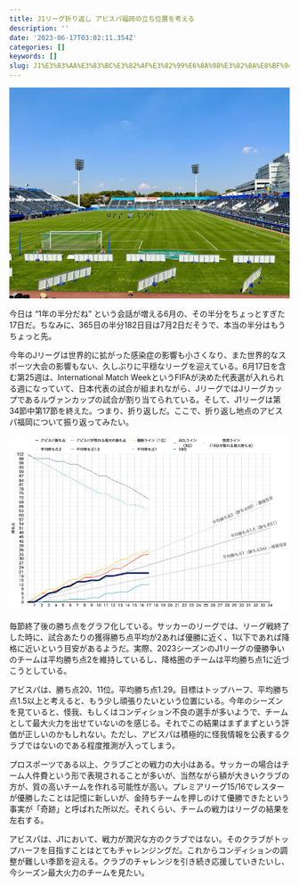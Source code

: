 ```yaml
---
title: J1リーグ折り返し アビスパ福岡の立ち位置を考える
description: ''
date: '2023-06-17T03:02:11.354Z'
categories: []
keywords: []
slug: J1%E3%83%AA%E3%83%BC%E3%82%AF%E3%82%99%E6%8A%98%E3%82%8A%E8%BF%94%E3%81%97+%E3%82%A2%E3%83%92%E3%82%99%E3%82%B9%E3%83%8F%E3%82%9A%E7%A6%8F%E5%B2%A1...
---
```

![](1__gneiSTYPZ8xS3NWajwiT__Q.jpeg)

今日は “1年の半分だね” という会話が増える6月の、その半分をちょっとすぎた17日だ。ちなみに、365日の半分182日目は7月2日だそうで、本当の半分はもうちょっと先。

今年のJリーグは世界的に拡がった感染症の影響も小さくなり、また世界的なスポーツ大会の影響もない、久しぶりに平穏なリーグを迎えている。6月17日を含む第25週は、International Match WeekというFIFAが決めた代表選が入れられる週になっていて、日本代表の試合が組まれながら、JリーグではJリーグカップであるルヴァンカップの試合が割り当てられている。そして、J1リーグは第34節中第17節を終えた。つまり、折り返しだ。ここで、折り返し地点のアビスパ福岡について振り返ってみたい。

![](1__pj9bC__0F1IDEYWF__3Ds3Ew.png)

毎節終了後の勝ち点をグラフ化している。サッカーのリーグでは、リーグ戦終了した時に、試合あたりの獲得勝ち点平均が2あれば優勝に近く、1以下であれば降格に近いという目安があるようだ。実際、2023シーズンのJ1リーグの優勝争いのチームは平均勝ち点2を維持しているし、降格圏のチームは平均勝ち点1に近づこうとしている。

アビスパは、勝ち点20、11位。平均勝ち点1.29。目標はトップハーフ、平均勝ち点1.5以上と考えると、もう少し頑張りたいという位置にいる。今年のシーズンを見ていると、怪我、もしくはコンディション不良の選手が多いようで、チームとして最大火力を出せていないのを感じる。それでこの結果はまずまずという評価が正しいのかもしれない。ただし、アビスパは積極的に怪我情報を公表するクラブではないのである程度推測が入ってしまう。

プロスポーツである以上、クラブごとの戦力の大小はある。サッカーの場合はチーム人件費という形で表現されることが多いが、当然ながら額が大きいクラブの方が、質の高いチームを作れる可能性が高い。プレミアリーグ15/16でレスターが優勝したことは記憶に新しいが、金持ちチームを押しのけて優勝できたという事実が「奇跡」と呼ばれた所以だ。それくらい、チームの戦力はリーグの結果を左右する。

アビスパは、J1において、戦力が潤沢な方のクラブではない。そのクラブがトップハーフを目指すことはとてもチャレンジングだ。これからコンディションの調整が難しい季節を迎える。クラブのチャレンジを引き続き応援していきたいし、今シーズン最大火力のチームを見たい。